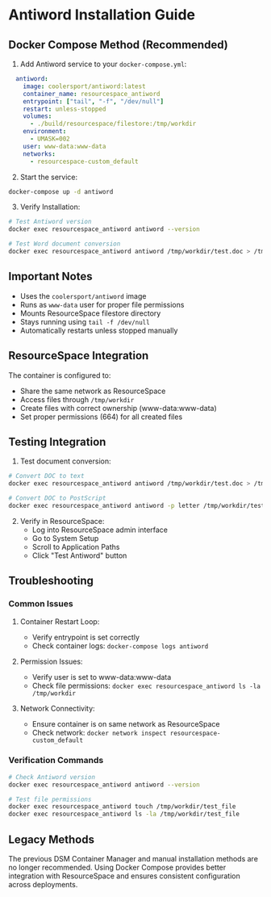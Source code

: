 # Antiword Installation Guide

## Docker Compose Method (Recommended)

1. Add Antiword service to your `docker-compose.yml`:
```yaml
  antiword:
    image: coolersport/antiword:latest
    container_name: resourcespace_antiword
    entrypoint: ["tail", "-f", "/dev/null"]
    restart: unless-stopped
    volumes:
      - ./build/resourcespace/filestore:/tmp/workdir
    environment:
      - UMASK=002
    user: www-data:www-data
    networks:
      - resourcespace-custom_default
```

2. Start the service:
```bash
docker-compose up -d antiword
```

3. Verify Installation:
```bash
# Test Antiword version
docker exec resourcespace_antiword antiword --version

# Test Word document conversion
docker exec resourcespace_antiword antiword /tmp/workdir/test.doc > /tmp/workdir/test.txt
```

## Important Notes

- Uses the `coolersport/antiword` image
- Runs as `www-data` user for proper file permissions
- Mounts ResourceSpace filestore directory
- Stays running using `tail -f /dev/null`
- Automatically restarts unless stopped manually

## ResourceSpace Integration

The container is configured to:
- Share the same network as ResourceSpace
- Access files through `/tmp/workdir`
- Create files with correct ownership (www-data:www-data)
- Set proper permissions (664) for all created files

## Testing Integration

1. Test document conversion:
```bash
# Convert DOC to text
docker exec resourcespace_antiword antiword /tmp/workdir/test.doc > /tmp/workdir/output.txt

# Convert DOC to PostScript
docker exec resourcespace_antiword antiword -p letter /tmp/workdir/test.doc > /tmp/workdir/output.ps
```

2. Verify in ResourceSpace:
   - Log into ResourceSpace admin interface
   - Go to System Setup
   - Scroll to Application Paths
   - Click "Test Antiword" button

## Troubleshooting

### Common Issues

1. Container Restart Loop:
   - Verify entrypoint is set correctly
   - Check container logs: `docker-compose logs antiword`

2. Permission Issues:
   - Verify user is set to www-data:www-data
   - Check file permissions: `docker exec resourcespace_antiword ls -la /tmp/workdir`

3. Network Connectivity:
   - Ensure container is on same network as ResourceSpace
   - Check network: `docker network inspect resourcespace-custom_default`

### Verification Commands

```bash
# Check Antiword version
docker exec resourcespace_antiword antiword --version

# Test file permissions
docker exec resourcespace_antiword touch /tmp/workdir/test_file
docker exec resourcespace_antiword ls -la /tmp/workdir/test_file
```

## Legacy Methods

The previous DSM Container Manager and manual installation methods are no longer recommended. Using Docker Compose provides better integration with ResourceSpace and ensures consistent configuration across deployments. 